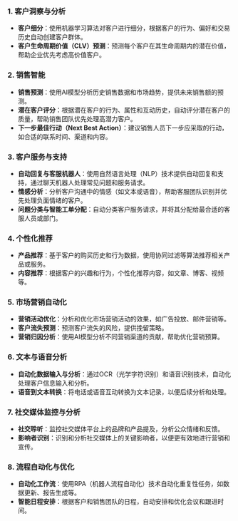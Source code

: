 ### 1. **客户洞察与分析**

- **客户细分**：使用机器学习算法对客户进行细分，根据客户的行为、偏好和交易历史自动创建客户群体。
- **客户生命周期价值（CLV）预测**：预测每个客户在其生命周期内的潜在价值，帮助企业优先考虑高价值客户。

### 2. **销售智能**

- **销售预测**：使用AI模型分析历史销售数据和市场趋势，提供未来销售额的预测。
- **潜在客户评分**：根据潜在客户的行为、属性和互动历史，自动评分潜在客户的质量，帮助销售团队优先处理高潜力客户。
- **下一步最佳行动（Next Best Action）**：建议销售人员下一步应采取的行动，如合适的联系时间、渠道和内容。

### 3. **客户服务与支持**

- **自动回复与客服机器人**：使用自然语言处理（NLP）技术提供自动回复和支持，通过聊天机器人处理常见问题和服务请求。
- **情感分析**：分析客户沟通中的情感（如文本或语音），帮助客服团队识别并优先处理负面情绪的客户。
- **问题分类与智能工单分配**：自动分类客户服务请求，并将其分配给最合适的客服人员或部门。

### 4. **个性化推荐**

- **产品推荐**：基于客户的购买历史和行为数据，使用协同过滤等算法推荐相关产品或服务。
- **内容推荐**：根据客户的兴趣和行为，个性化推荐内容，如文章、博客、视频等。

### 5. **市场营销自动化**

- **营销活动优化**：分析和优化市场营销活动的效果，如广告投放、邮件营销等。
- **客户流失预测**：预测客户流失的风险，提供挽留策略。
- **营销归因分析**：使用AI模型分析不同营销渠道的贡献，帮助优化营销预算。

### 6. **文本与语音分析**

- **自动化数据输入与分析**：通过OCR（光学字符识别）和语音识别技术，自动化处理客户信息输入和分析。
- **语音到文本转换**：将电话或语音互动转换为文本记录，以便后续分析和处理。

### 7. **社交媒体监控与分析**

- **社交聆听**：监控社交媒体平台上的品牌和产品提及，分析公众情绪和反馈。
- **影响者识别**：识别和分析社交媒体上的关键影响者，以便更有效地进行营销和宣传。

### 8. **流程自动化与优化**

- **自动化工作流**：使用RPA（机器人流程自动化）技术自动化重复性任务，如数据更新、报告生成等。
- **智能日程安排**：根据客户和销售团队的日程，自动安排和优化会议和跟进时间。